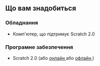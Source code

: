## Що вам знадобиться

### Обладнання

+ Комп'ютер, що підтримує Scratch 2.0

### Програмне забезпечення

+ Scratch 2.0 (або [ онлайн ](https://scratch.mit.edu/projects/editor/) або [ офлайн ](https://scratch.mit.edu/scratch2download/))